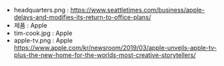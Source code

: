 - headquarters.png : https://www.seattletimes.com/business/apple-delays-and-modifies-its-return-to-office-plans/
- 제품 : Apple
- tim-cook.jpg : Apple
- apple-tv.png : Apple https://www.apple.com/kr/newsroom/2019/03/apple-unveils-apple-tv-plus-the-new-home-for-the-worlds-most-creative-storytellers/
